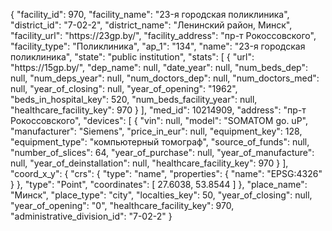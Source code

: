 {
    "facility_id": 970,
    "facility_name": "23-я городская поликлиника",
    "district_id": "7-02-2",
    "district_name": "Ленинский район, Минск",
    "facility_url": "https:\/\/23gp.by\/",
    "facility_address": "пр-т Рокоссовского",
    "facility_type": "Поликлиника",
    "ap_1": "134",
    "name": "23-я городская поликлиника",
    "state": "public institution",
    "stats": [
        {
            "url": "https:\/\/15gp.by\/",
            "dep_name": null,
            "date_year": null,
            "num_beds_dep": null,
            "num_deps_year": null,
            "num_doctors_dep": null,
            "num_doctors_med": null,
            "year_of_closing": null,
            "year_of_opening": "1962",
            "beds_in_hospital_key": 520,
            "num_beds_facility_year": null,
            "healthcare_facility_key": 970
        }
    ],
    "med_id": 10214909,
    "address": "пр-т Рокоссовского",
    "devices": [
        {
            "vin": null,
            "model": "SOMATOM go. uP",
            "manufacturer": "Siemens",
            "price_in_eur": null,
            "equipment_key": 128,
            "equipment_type": "компьютерный томограф",
            "source_of_funds": null,
            "number_of_slices": 64,
            "year_of_purchase": null,
            "year_of_manufacture": null,
            "year_of_deinstallation": null,
            "healthcare_facility_key": 970
        }
    ],
    "coord_x_y": {
        "crs": {
            "type": "name",
            "properties": {
                "name": "EPSG:4326"
            }
        },
        "type": "Point",
        "coordinates": [
            27.6038,
            53.8544
        ]
    },
    "place_name": "Минск",
    "place_type": "city",
    "localties_key": 50,
    "year_of_closing": null,
    "year_of_opening": "0",
    "healthcare_facility_key": 970,
    "administrative_division_id": "7-02-2"
}